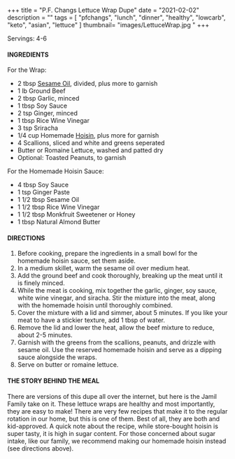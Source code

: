 +++
title = "P.F. Changs Lettuce Wrap Dupe"
date = "2021-02-02"
description = ""
tags = [
    "pfchangs",
    "lunch",
    "dinner",
    "healthy",
    "lowcarb",
    "keto", 
    "asian",
    "lettuce"
]
thumbnail= "images/LettuceWrap.jpg "
+++

Servings: 4-6 <!--more-->

#### INGREDIENTS 

For the Wrap: 

* 2 tbsp [Sesame Oil](https://amzn.to/3b72o2v), divided, plus more to garnish
* 1 lb Ground Beef 
* 2 tbsp Garlic, minced 
* 1 tbsp Soy Sauce 
* 2 tsp Ginger, minced 
* 1 tbsp Rice Wine Vinegar 
* 3 tsp Sriracha 
* 1/4 cup Homemade [Hoisin](https://amzn.to/37aqicn), plus more for garnish
* 4 Scallions, sliced and white and greens seperated 
* Butter or Romaine Lettuce, washed and patted dry 
* Optional: Toasted Peanuts, to garnish 

For the Homemade Hoisin Sauce: 

* 4 tbsp Soy Sauce 
* 1 tsp Ginger Paste 
* 1 1/2 tbsp Sesame Oil 
* 1 1/2 tbsp Rice Wine Vinegar 
* 1 1/2  tbsp Monkfruit Sweetener or Honey 
* 1 tbsp Natural Almond Butter 

#### DIRECTIONS 

1. Before cooking, prepare the ingredients in a small bowl for the homemade hoisin sauce, set them aside. 
2. In a medium skillet, warm the sesame oil over medium heat. 
3. Add the ground beef and cook thoroughly, breaking up the meat until it is finely minced. 
4. While the meat is cooking, mix together the garlic, ginger, soy sauce, white wine vinegar, and siracha. Stir the mixture into the meat, along with the homemade hoisin  until thoroughly combined. 
5. Cover the mixture with a lid and simmer, about 5 minutes. If you like your meat to have a stickier texture, add 1 tbsp of water. 
6. Remove the lid and lower the heat, allow the beef mixture to reduce, about 2-5 minutes. 
7. Garnish with the greens from the scallions, peanuts, and drizzle with sesame oil. Use the reserved homemade hoisin and serve as a dipping sauce alongside the wraps.  
8. Serve on butter or romaine lettuce. 

#### THE STORY BEHIND THE MEAL 

There are versions of this dupe all over the internet, but here is the Jamil Family take on it. These lettuce wraps are healthy and most importantly, they are easy to make! There are very few recipes that make it to the regular rotation in our home, but this is one of them. Best of all, they are both and kid-approved. A quick note about the recipe, while store-bought hoisin is super tasty, it is high in sugar content. For those concerned about sugar intake, like our family, we recommend making our homemade hoisin instead (see directions above). 

